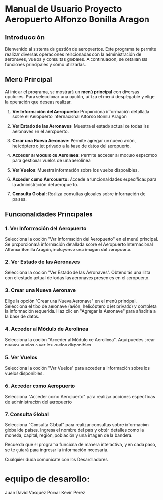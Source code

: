 # Manual de Usuario Proyecto Aeropuerto Alfonzo Bonilla Aragon

## Introducción
Bienvenido al sistema de gestión de aeropuertos. Este programa te permite realizar diversas operaciones relacionadas con la administración de aeronaves, vuelos y consultas globales. A continuación, se detallan las funciones principales y cómo utilizarlas.

## Menú Principal
Al iniciar el programa, se mostrará un **menú principal** con diversas opciones. Para seleccionar una opción, utiliza el menú desplegable y elige la operación que deseas realizar.

1. **Ver Información del Aeropuerto:**
   Proporciona información detallada sobre el Aeropuerto Internacional Alfonso Bonilla Aragón.

2. **Ver Estado de las Aeronaves:**
   Muestra el estado actual de todas las aeronaves en el aeropuerto.

3. **Crear una Nueva Aeronave:**
   Permite agregar un nuevo avión, helicóptero o jet privado a la base de datos del aeropuerto.

4. **Acceder al Módulo de Aerolínea:**
   Permite acceder al módulo específico para gestionar vuelos de una aerolínea.

5. **Ver Vuelos:**
   Muestra información sobre los vuelos disponibles.

6. **Acceder como Aeropuerto:**
   Accede a funcionalidades específicas para la administración del aeropuerto.

7. **Consulta Global:**
   Realiza consultas globales sobre información de países.

## Funcionalidades Principales

### 1. Ver Información del Aeropuerto
Selecciona la opción "Ver Información del Aeropuerto" en el menú principal. Se proporcionará información detallada sobre el Aeropuerto Internacional Alfonso Bonilla Aragón, incluyendo una imagen del aeropuerto.

### 2. Ver Estado de las Aeronaves
Selecciona la opción "Ver Estado de las Aeronaves". Obtendrás una lista con el estado actual de todas las aeronaves presentes en el aeropuerto.

### 3. Crear una Nueva Aeronave
Elige la opción "Crear una Nueva Aeronave" en el menú principal. Selecciona el tipo de aeronave (avión, helicóptero o jet privado) y completa la información requerida. Haz clic en "Agregar la Aeronave" para añadirla a la base de datos.

### 4. Acceder al Módulo de Aerolínea
Selecciona la opción "Acceder al Módulo de Aerolínea". Aquí puedes crear nuevos vuelos o ver los vuelos disponibles.

### 5. Ver Vuelos
Selecciona la opción "Ver Vuelos" para acceder a información sobre los vuelos disponibles.

### 6. Acceder como Aeropuerto
Selecciona "Acceder como Aeropuerto" para realizar acciones específicas de administración del aeropuerto.

### 7. Consulta Global
Selecciona "Consulta Global" para realizar consultas sobre información global de países. Ingresa el nombre del país y obtén detalles como la moneda, capital, región, población y una imagen de la bandera.

Recuerda que el programa funciona de manera interactiva, y en cada paso, se te guiará para ingresar la información necesaria.

Cualquier duda comunicate con los Desarolladores

# equipo de desarollo:
Juan David Vasquez Pomar
Kevin Perez


